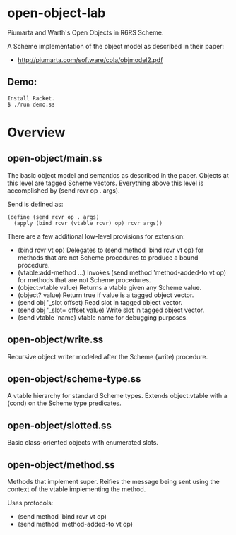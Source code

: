 open-object-lab
===============

Piumarta and Warth's Open Objects in R6RS Scheme.

A Scheme implementation of the object model as described in their paper:

* http://piumarta.com/software/cola/objmodel2.pdf

Demo:
-----

    Install Racket.
    $ ./run demo.ss

Overview
========

open-object/main.ss
-------------------

The basic object model and semantics as described in the paper.
Objects at this level are tagged Scheme vectors.
Everything above this level is accomplished by (send rcvr op . args).

Send is defined as:

    (define (send rcvr op . args)
      (apply (bind rcvr (vtable rcvr) op) rcvr args))

There are a few additional low-level provisions for extension:

* (bind rcvr vt op)
Delegates to (send method 'bind rcvr vt op) for methods that are not
Scheme procedures to produce a bound procedure.
* (vtable:add-method ...)
Invokes (send method 'method-added-to vt op) for methods that are not Scheme procedures.
* (object:vtable value)
Returns a vtable given any Scheme value.
* (object? value)
Return true if value is a tagged object vector.
* (send obj '_slot offset)
Read slot in tagged object vector.
* (send obj '_slot= offset value)
Write slot in tagged object vector.
* (send vtable 'name)
vtable name for debugging purposes.

open-object/write.ss
--------------------

Recursive object writer modeled after the Scheme (write) procedure.

open-object/scheme-type.ss
--------------------------

A vtable hierarchy for standard Scheme types.
Extends object:vtable with a (cond) on the Scheme type predicates.

open-object/slotted.ss
----------------------

Basic class-oriented objects with enumerated slots.

open-object/method.ss
---------------------

Methods that implement super.
Reifies the message being sent using the context of the vtable implementing
the method.

Uses protocols:
* (send method 'bind rcvr vt op)
* (send method 'method-added-to vt op)
